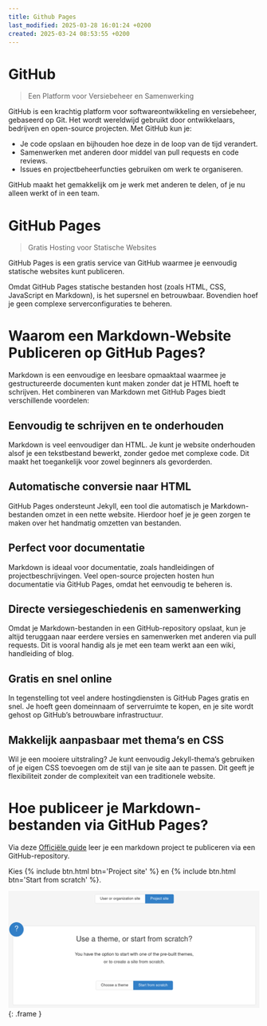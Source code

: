 ```yaml
---
title: Github Pages
last_modified: 2025-03-28 16:01:24 +0200
created: 2025-03-24 08:53:55 +0200
---
```


# GitHub

> Een Platform voor Versiebeheer en Samenwerking

GitHub is een krachtig platform voor softwareontwikkeling en versiebeheer, gebaseerd op Git. Het wordt wereldwijd gebruikt door ontwikkelaars, bedrijven en open-source projecten. Met GitHub kun je:

- Je code opslaan en bijhouden hoe deze in de loop van de tijd verandert.
- Samenwerken met anderen door middel van pull requests en code reviews.
- Issues en projectbeheerfuncties gebruiken om werk te organiseren.

GitHub maakt het gemakkelijk om je werk met anderen te delen, of je nu alleen werkt of in een team.

# GitHub Pages

> Gratis Hosting voor Statische Websites

GitHub Pages is een gratis service van GitHub waarmee je eenvoudig statische websites kunt publiceren.

Omdat GitHub Pages statische bestanden host (zoals HTML, CSS, JavaScript en Markdown), is het supersnel en betrouwbaar. Bovendien hoef je geen complexe serverconfiguraties te beheren.

# Waarom een Markdown-Website Publiceren op GitHub Pages?

Markdown is een eenvoudige en leesbare opmaaktaal waarmee je gestructureerde documenten kunt maken zonder dat je HTML hoeft te schrijven. Het combineren van Markdown met GitHub Pages biedt verschillende voordelen:

## Eenvoudig te schrijven en te onderhouden

Markdown is veel eenvoudiger dan HTML. Je kunt je website onderhouden alsof je een tekstbestand bewerkt, zonder gedoe met complexe code. Dit maakt het toegankelijk voor zowel beginners als gevorderden.

## Automatische conversie naar HTML

GitHub Pages ondersteunt Jekyll, een tool die automatisch je Markdown-bestanden omzet in een nette website. Hierdoor hoef je je geen zorgen te maken over het handmatig omzetten van bestanden.

## Perfect voor documentatie

Markdown is ideaal voor documentatie, zoals handleidingen of projectbeschrijvingen. Veel open-source projecten hosten hun documentatie via GitHub Pages, omdat het eenvoudig te beheren is.

## Directe versiegeschiedenis en samenwerking

Omdat je Markdown-bestanden in een GitHub-repository opslaat, kun je altijd teruggaan naar eerdere versies en samenwerken met anderen via pull requests. Dit is vooral handig als je met een team werkt aan een wiki, handleiding of blog.

## Gratis en snel online

In tegenstelling tot veel andere hostingdiensten is GitHub Pages gratis en snel. Je hoeft geen domeinnaam of serverruimte te kopen, en je site wordt gehost op GitHub’s betrouwbare infrastructuur.

## Makkelijk aanpasbaar met thema’s en CSS

Wil je een mooiere uitstraling? Je kunt eenvoudig Jekyll-thema’s gebruiken of je eigen CSS toevoegen om de stijl van je site aan te passen. Dit geeft je flexibiliteit zonder de complexiteit van een traditionele website.

# Hoe publiceer je Markdown-bestanden via GitHub Pages?

Via deze [Officiële guide](https://pages.github.com/) leer je een markdown project te publiceren via een GitHub-repository.

Kies {% include btn.html btn='Project site' %} en {% include btn.html btn='Start from scratch' %}.

![](images/github-pages-guide.png){: .frame }
